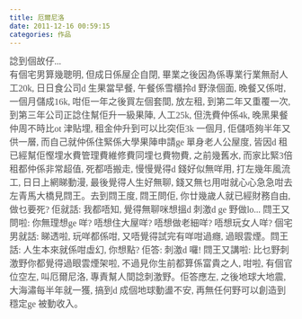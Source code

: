 ```yaml
---
title: 厄爾尼洛
date: 2011-12-16 00:59:15
categories: 作品
---
```


<span class="Apple-style-span" style="color: rgb(79, 79, 79); font-family: 'Microsoft JhengHei', 'Microsoft YaHei', Tahoma; font-size: 16px; line-height: 24px; ">諗到個故仔...</span>  
 <span class="Apple-style-span" style="color: rgb(79, 79, 79); font-family: 'Microsoft JhengHei', 'Microsoft YaHei', Tahoma; font-size: 16px; line-height: 24px; ">有個宅男算幾聰明, 但成日係屋企自閉, 畢業之後因為係專業行業無耐人工20k, 日日食公司d 生果當早餐, 午餐係雪櫃拎d 野淥個面, 晚餐又係咁, 一個月儲成16k, 咁佢一年之後買左個套間, 放左租, 到第二年又重覆一次, 到第三年公司正諗住幫佢升一級果陣, 人工25k, 但洗費仲係4k, 晚黑果餐仲周不時比ot 津貼埋, 租金仲升到可以比突佢3k 一個月, 佢儲唔夠半年又供一層, 而自己就仲係住緊係大學果陣申請ge 單身老人公屋度, 皆因d 租已經幫佢慳埋水費管理費維修費同埋乜費物費, 之前幾舊水, 而家比緊3倍租都仲係非常超值, 死都唔搬走, 慢慢覺得d 錢好似無咩用, 打左幾年風流工, 日日上網睇動漫, 最後覺得人生好無聊, 錢又無乜用咁就心心急急咁去左青馬大橋見閰王。去到閰王度, 閰王問佢, 你廿幾歲人就已經財務自由, 做乜要死? 佢就話: 我都唔知, 覺得無聊咪想搵d 刺激d ge 野做lo... 閰王又問啦: 你無理想ge 咩? 唔想住大屋咩? 唔想做老細咩? 唔想玩女人咩? 個宅男就話: 睇透啦, 玩咩都係咁, 又唔覺得試完有咩咁過癮, 過眼雲煙。閰王話: 人生本來就係咁虛幻, 你想點? 佢答: 刺激d 囉! 閰王又講啦: 比乜野刺激野你都覺得過眼雲煙架啦, 不過見你生前都算係富貴之人, 咁啦, 有個官位空左, 叫厄爾尼洛, 專責幫人間諗刺激野。佢答應左, 之後地球大地震, 大海潚每半年就一獲, 搞到d 成個地球動盪不安, 再無任何野可以創造到穩定ge 被動收入。</span>